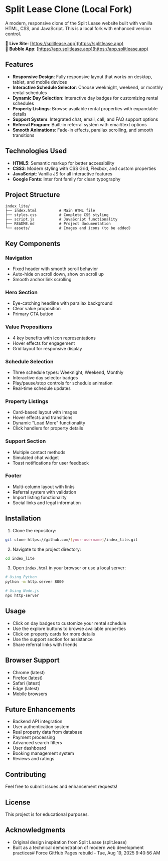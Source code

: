 # Split Lease Clone (Local Fork)

A modern, responsive clone of the Split Lease website built with vanilla HTML, CSS, and JavaScript. This is a local fork with enhanced version control.

🔗 **Live Site**: [https://splitlease.app](https://splitlease.app)  
🔗 **Bubble App**: [https://app.splitlease.app](https://app.splitlease.app)

## Features

- **Responsive Design**: Fully responsive layout that works on desktop, tablet, and mobile devices
- **Interactive Schedule Selector**: Choose weeknight, weekend, or monthly rental schedules
- **Dynamic Day Selection**: Interactive day badges for customizing rental schedules  
- **Property Listings**: Browse available rental properties with expandable details
- **Support System**: Integrated chat, email, call, and FAQ support options
- **Referral Program**: Built-in referral system with email/text options
- **Smooth Animations**: Fade-in effects, parallax scrolling, and smooth transitions

## Technologies Used

- **HTML5**: Semantic markup for better accessibility
- **CSS3**: Modern styling with CSS Grid, Flexbox, and custom properties
- **JavaScript**: Vanilla JS for all interactive features
- **Google Fonts**: Inter font family for clean typography

## Project Structure

```
index_lite/
├── index.html          # Main HTML file
├── styles.css          # Complete CSS styling
├── script.js           # JavaScript functionality
├── README.md           # Project documentation
└── assets/             # Images and icons (to be added)
```

## Key Components

### Navigation
- Fixed header with smooth scroll behavior
- Auto-hide on scroll down, show on scroll up
- Smooth anchor link scrolling

### Hero Section
- Eye-catching headline with parallax background
- Clear value proposition
- Primary CTA button

### Value Propositions
- 4 key benefits with icon representations
- Hover effects for engagement
- Grid layout for responsive display

### Schedule Selection
- Three schedule types: Weeknight, Weekend, Monthly
- Interactive day selector badges
- Play/pause/stop controls for schedule animation
- Real-time schedule updates

### Property Listings
- Card-based layout with images
- Hover effects and transitions
- Dynamic "Load More" functionality
- Click handlers for property details

### Support Section
- Multiple contact methods
- Simulated chat widget
- Toast notifications for user feedback

### Footer
- Multi-column layout with links
- Referral system with validation
- Import listing functionality
- Social links and legal information

## Installation

1. Clone the repository:
```bash
git clone https://github.com/[your-username]/index_lite.git
```

2. Navigate to the project directory:
```bash
cd index_lite
```

3. Open `index.html` in your browser or use a local server:
```bash
# Using Python
python -m http.server 8000

# Using Node.js
npx http-server
```

## Usage

- Click on day badges to customize your rental schedule
- Use the explore buttons to browse available properties
- Click on property cards for more details
- Use the support section for assistance
- Share referral links with friends

## Browser Support

- Chrome (latest)
- Firefox (latest)
- Safari (latest)
- Edge (latest)
- Mobile browsers

## Future Enhancements

- Backend API integration
- User authentication system
- Real property data from database
- Payment processing
- Advanced search filters
- User dashboard
- Booking management system
- Reviews and ratings

## Contributing

Feel free to submit issues and enhancement requests!

## License

This project is for educational purposes.

## Acknowledgments

- Original design inspiration from Split Lease (split.lease)
- Built as a technical demonstration of modern web development practices# Force GitHub Pages rebuild - Tue, Aug 19, 2025  9:40:56 AM

